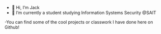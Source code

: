 - 👋 Hi, I’m Jack
- 🌱 I’m currently a student studying Information Systems Security @SAIT

-You can find some of the cool projects or classwork I have done here on Github!

